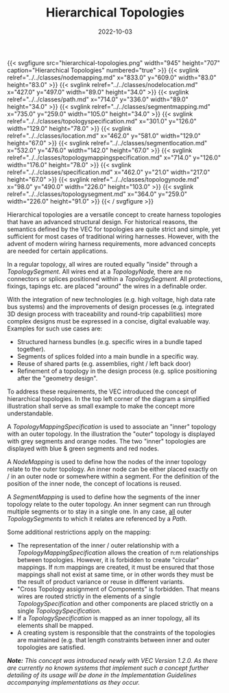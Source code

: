 ﻿---
title: Hierarchical Topologies
toc: false
type: specs
layout: diagram
date: "2022-10-03"
draft: false
specification: VEC
version: 2.0.1
documentType: "Recommendation"
elementType: Diagram
classes:
  - NodeMapping
  - NodeLocation
  - Path
  - SegmentMapping
  - TopologySpecification
  - Location
  - SegmentLocation
  - TopologyMappingSpecification
  - Specification
  - TopologyNode
  - TopologySegment
menu:
  VEC-2.0.1:    
    parent: topology-and-geometry
    identifier: topology-and-geometry/hierarchical-topologies
    weight: 1009003 

# Prev/next pager order (if `docs_section_pager` enabled in `params.toml`)
weight: 1009003
---
{{< svgfigure src="hierarchical-topologies.png" width="945" height="707" caption="Hierarchical Topologies" numbered="true" >}}
  {{< svglink relref="../../classes/nodemapping.md" x="833.0" y="609.0" width="83.0" height="83.0" >}}
  {{< svglink relref="../../classes/nodelocation.md" x="427.0" y="497.0" width="89.0" height="34.0" >}}
  {{< svglink relref="../../classes/path.md" x="714.0" y="336.0" width="89.0" height="34.0" >}}
  {{< svglink relref="../../classes/segmentmapping.md" x="735.0" y="259.0" width="105.0" height="34.0" >}}
  {{< svglink relref="../../classes/topologyspecification.md" x="301.0" y="126.0" width="129.0" height="78.0" >}}
  {{< svglink relref="../../classes/location.md" x="462.0" y="581.0" width="129.0" height="67.0" >}}
  {{< svglink relref="../../classes/segmentlocation.md" x="532.0" y="476.0" width="142.0" height="67.0" >}}
  {{< svglink relref="../../classes/topologymappingspecification.md" x="714.0" y="126.0" width="176.0" height="78.0" >}}
  {{< svglink relref="../../classes/specification.md" x="462.0" y="21.0" width="217.0" height="67.0" >}}
  {{< svglink relref="../../classes/topologynode.md" x="98.0" y="490.0" width="226.0" height="103.0" >}}
  {{< svglink relref="../../classes/topologysegment.md" x="364.0" y="259.0" width="226.0" height="91.0" >}}
{{< / svgfigure >}}
<p> Hierarchical topologies are a versatile concept to create harness topologies that have an advanced structural design. For historical reasons, the semantics defined by the VEC&#160;for topologies are quite strict and simple, yet sufficient for most cases of traditional wiring harnesses. However, with the advent of modern wiring harness requirements, more advanced concepts are needed for certain applications.      </p>      <p> In a regular topology, all wires are routed equally &quot;inside&quot;&#160;through a <i>TopologySegment.</i> All wires end at a <i>TopologyNode, </i>there are no connectors or splices positioned within a <i>TopologySegment.</i> All protections, fixings, tapings etc. are placed &quot;around&quot; the wires in a definable order.      </p>      <p> With the integration of new technologies (e.g. high voltage, high data rate bus systems) and the improvements of design processes (e.g. integrated 3D design process with traceability and round-trip capabilities) more complex designs must be expressed in a concise, digital evaluable way. Examples for such use cases are:      </p>      <ul>       <li> Structured harness bundles (e.g. specific wires in a bundle taped together).        </li>       <li> Segments of splices folded into a main bundle in a specific way.        </li>       <li> Reuse of shared parts (e.g. assemblies, right /&#160;left back door)        </li>       <li> Refinement of a topology in the design process (e.g. splice positioning after the &quot;geometry design&quot;.        </li>     </ul>     <p> To address these requirements, the VEC&#160;introduced the concept of hierarchical topologies. In the top left corner of the diagram a simplified illustration shall serve as small example to make the concept more understandable.      </p>      <p> A <i>TopologyMappingSpecification</i> is used to associate an &quot;inner&quot;&#160;topology with an outer topology. In the illustration the &quot;outer&quot; topology is displayed with grey segments and orange nodes. The two &quot;inner&quot; topologies are displayed with blue &amp;&#160;green segments and red nodes.      </p>      <p> A <i>NodeMapping</i> is used to define how the nodes of the inner topology relate to the outer topology. An inner node can be either placed exactly on /&#160;in an outer node or somewhere within a segment. For the definition of the position of the inner node, the concept of locations is reused.      </p>      <p> A <i>SegmentMapping</i> is used to define how the segments of the inner topology relate to the outer topology. An inner segment can run through multiple segments or to stay in a single one. In any case, <u>all</u> outer <i>TopologySegments</i> to which it relates are referenced by a <i>Path</i>.      </p>      <p> Some additional restrictions apply on the mapping:      </p>      <ul>       <li> The representation of the inner /&#160;outer relationship with a <i>TopologyMappingSpecification</i> allows the creation of n:m relationships between topologies. However, it is forbidden to create &quot;circular&quot; mappings. If n:m mappings are created, it must be ensured that those mappings shall not exist at same time, or in other words they must be the result of product variance or reuse in different variants.        </li>       <li> &quot;Cross Topology assignment of Components&quot;&#160;is forbidden. That means wires are routed strictly in the elements of a single <i>TopologySpecification</i> and other components are placed strictly on a single <i>TopologySpecification.</i>        </li>       <li> If a <i>TopologySpecification </i>is mapped as an inner topology, all its elements shall be mapped.        </li>       <li> A creating system is responsible that the constraints of the topologies are maintained (e.g. that length constraints between inner and outer topologies are satisfied.        </li>     </ul>     <p> <i><b>Note:</b> This concept was introduced newly with VEC Version 1.2.0. As there are currently no known systems that implement such a concept further detailing of its usage will be done in the Implementation Guidelines accompanying implementations as they occur.</i>      </p>      <p> &#160;      </p>
